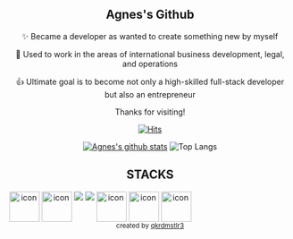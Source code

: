 <div align=center>
    
## Agnes's Github

<div>
  <p>✨ Became a developer as wanted to create something new by myself</p>
  <p>💼 Used to work in the areas of international business development, legal, and operations</p>
  <p>👍 Ultimate goal is to become not only a high-skilled full-stack developer but also an entrepreneur</p>

  Thanks for visiting!
</div>

[![Hits](https://hits.seeyoufarm.com/api/count/incr/badge.svg?url=https%3A%2F%2Fhttps%2F%2Fgithub.com%2FAgnesPark&count_bg=%236804B2&title_bg=%23ADA9B0&icon=waze.svg&icon_color=%23FFFFFF&title=HITS&edge_flat=false)](https://hits.seeyoufarm.com)

[![Agnes's github stats](https://github-readme-stats.vercel.app/api?username=AgnesPark&show_icons=true&theme=nightowl)](https://github.com/AgnesPark/github-readme-stats) ![Top Langs](https://github-readme-stats.vercel.app/api/top-langs/?username=AgnesPark&layout=compact&theme=nightowl)

<!-- https://github.com/anuraghazra/github-readme-stats/blob/master/themes/README.md -->

<div align=center><h2>STACKS</h2></div>
<div align="center">
    <div style="display: flex; align-items: flex-start;">
        <!-- <img src="https://techstack-generator.vercel.app/js-icon.svg" alt="icon" width="54" height="54" align="center"/>&nbsp;
        <img src="https://img.shields.io/badge/node.js-339933?style=for-the-badge&logo=Node.js&logoColor=white" align="center">&nbsp; -->
        <!-- <img src="https://techstack-generator.vercel.app/docker-icon.svg" alt="icon" width="54" height="54" align="center"/>&nbsp;
        <img src="https://techstack-generator.vercel.app/mysql-icon.svg" alt="icon" width="54" height="54" align="center"/>&nbsp; -->
        <img src="https://techstack-generator.vercel.app/python-icon.svg" alt="icon" width="54" height="54" align="center"/>&nbsp;
        <img src="https://techstack-generator.vercel.app/django-icon.svg" alt="icon" width="54" height="54" align="center"/>&nbsp;
        <img src="https://img.shields.io/badge/HTML5-C5512C?style=flat-square&logo=HTML5&logoColor=white" align="center"/>&nbsp;
        <img src="https://img.shields.io/badge/CSS-4371B2?style=flat-square&logo=CSS3&logoColor=white" align="center"/>&nbsp;
        <img src="https://techstack-generator.vercel.app/restapi-icon.svg" alt="icon" width="54" height="54" align="center"/>&nbsp;
        <img src="https://techstack-generator.vercel.app/github-icon.svg" alt="icon" width="54" height="54" align="center"/>&nbsp;
        <img src="https://techstack-generator.vercel.app/aws-icon.svg" alt="icon" width="54" height="54" align="center"/>&nbsp;
    

</div>

<div align="center">
  <sub>created by <a href="https://github.com/qkrdmstlr3/techstack-generator" target="_blank">qkrdmstlr3</a></sub>
</div>

<!--
<a><img src="https://img.shields.io/badge/Javascript-F0DF3E?style=flat-square&logo=Javascript&logoColor=white"/></a>
-->
<!--
<a><img src="https://img.shields.io/badge/Typescript-5175A7?style=flat-square&logo=Typescript&logoColor=white"/></a>
-->